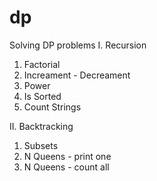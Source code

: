 # dp

Solving DP problems
I. Recursion
1. Factorial
2. Increament - Decreament
3. Power
4. Is Sorted
5. Count Strings

II. Backtracking
1. Subsets
2. N Queens - print one
3. N Queens - count all